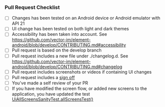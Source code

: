 ### Pull Request Checklist

<!--
 Please read [CONTRIBUTING.md](https://github.com/vector-im/element-android/blob/develop/CONTRIBUTING.md) before submitting your pull request
 Depending on the Pull Request content, it can be acceptable if some of the following checkboxes stay unchecked.
 -->

- [ ] Changes has been tested on an Android device or Android emulator with API 21
- [ ] UI change has been tested on both light and dark themes
- [ ] Accessibility has been taken into account. See https://github.com/vector-im/element-android/blob/develop/CONTRIBUTING.md#accessibility
- [ ] Pull request is based on the develop branch
- [ ] Pull request includes a new file under ./changelog.d. See https://github.com/vector-im/element-android/blob/develop/CONTRIBUTING.md#changelog
- [ ] Pull request includes screenshots or videos if containing UI changes
- [ ] Pull request includes a [sign off](https://github.com/matrix-org/synapse/blob/master/CONTRIBUTING.md#sign-off)
- [ ] You've made a self review of your PR
- [ ] If you have modified the screen flow, or added new screens to the application, you have updated the test [UiAllScreensSanityTest.allScreensTest()](https://github.com/vector-im/element-android/blob/main/vector/src/androidTest/java/im/vector/app/ui/UiAllScreensSanityTest.kt#L73)